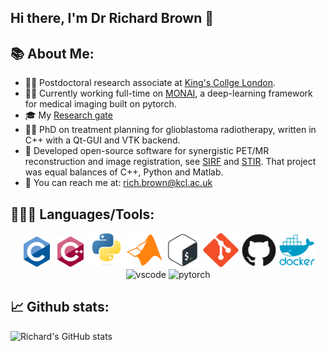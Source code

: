 ## Hi there, I'm Dr Richard Brown 👋

## 📚 About Me:
  - 👨‍💻 Postdoctoral research associate at [King's Collge London](https://www.kcl.ac.uk/bmeis/).
  - 👨‍💻 Currently working full-time on [MONAI](https://monai.io/), a deep-learning framework for medical imaging built on pytorch.
  - 🎓 My [Research gate](https://www.researchgate.net/profile/Richard_Brown72)
  - 👨‍🏫 PhD on treatment planning for glioblastoma radiotherapy, written in C++ with a Qt-GUI and VTK backend.
  - 🔧 Developed open-source software for synergistic PET/MR reconstruction and image registration, see [SIRF](https://www.ccpsynerbi.ac.uk/) and [STIR](http://stir.sourceforge.net/). That project was equal balances of C++, Python and Matlab.
  - 📧 You can reach me at: [rich.brown@kcl.ac.uk](mailto:rich.brown@kcl.ac.uk)

## 👨🏻‍💻 Languages/Tools:
<div>
<p align="center">
<img src="https://raw.githubusercontent.com/rijobro/rijobro/main/ims/c.svg" alt="c" width="50" height="50"/>
<img src="https://raw.githubusercontent.com/rijobro/rijobro/main/ims/cplusplus.svg" alt="cplusplus" width="50" height="50"/>
<img src="https://raw.githubusercontent.com/rijobro/rijobro/main/ims/python.svg" alt="python" width="57" height="55"/>
<img src="https://raw.githubusercontent.com/rijobro/rijobro/main/ims/matlab.svg" alt="matlab" width="57" height="55"/>
<img src="https://raw.githubusercontent.com/rijobro/rijobro/main/ims/bash.svg" alt="bash" width="57" height="55"/>
<img src="https://raw.githubusercontent.com/rijobro/rijobro/main/ims/git.svg" alt="git" width="57" height="55"/>
<img src="https://raw.githubusercontent.com/rijobro/rijobro/main/ims/github.svg" alt="github" width="57" height="55"/>
<img src="https://raw.githubusercontent.com/rijobro/rijobro/main/ims/docker.svg" alt="docker" width="57" height="55"/>
<img src="https://images-wixmp-ed30a86b8c4ca887773594c2.wixmp.com/f/217d5ea0-623d-40b1-9b31-027b904a5f15/ddjrgww-846ce429-3b0d-4ad8-bf6d-ac52dfe48201.png?token=eyJ0eXAiOiJKV1QiLCJhbGciOiJIUzI1NiJ9.eyJzdWIiOiJ1cm46YXBwOiIsImlzcyI6InVybjphcHA6Iiwib2JqIjpbW3sicGF0aCI6IlwvZlwvMjE3ZDVlYTAtNjIzZC00MGIxLTliMzEtMDI3YjkwNGE1ZjE1XC9kZGpyZ3d3LTg0NmNlNDI5LTNiMGQtNGFkOC1iZjZkLWFjNTJkZmU0ODIwMS5wbmcifV1dLCJhdWQiOlsidXJuOnNlcnZpY2U6ZmlsZS5kb3dubG9hZCJdfQ.ZkEnCXJtjhT0v0UEQF7_k0VfiSaIoZa-YlerQJG-CXw" alt="vscode" width="70" height="70"/>
<img src="https://pytorch.org/assets/images/pytorch-logo.png" alt="pytorch" width="70" height="70"/>


## 📈 Github stats:

<!-- <a href="https://github.com/rijobro"> -->
<!-- <img align="center" alt="Richard's Github Stats" src="https://github-readme-stats.codestackr.vercel.app/api?username=rijobro&show_icons=true&hide_border=true&count_private=true&include_all_commits=true&theme=radical&hide=stars" /></a> -->
![Richard's GitHub stats](https://github-readme-stats.vercel.app/api?username=rijobro&show_icons=true&theme=radical)
